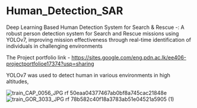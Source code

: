 # Human_Detection_SAR
Deep Learning Based Human Detection System for Search &amp; Rescue  -:  A robust person detection system for Search and Rescue missions using YOLOv7, improving mission effectiveness through real-time identification of individuals in challenging environments

The Project portfolio link - https://sites.google.com/eng.pdn.ac.lk/ee406-projectportfolioe17374?usp=sharing

YOLOv7 was used to detect human in various environments in high altitudes,



![train_CAP_0056_JPG rf 50eaa04377467ab0bf8a745cac21848e](https://github.com/Aveesha-98/Human_Detection_SAR/assets/82050378/5afa9a31-6296-47db-a0bc-20449f9dc3c0)
![train_GOR_3033_JPG rf 78b582c40f18a3783ab51e04521a5905 (1)](https://github.com/Aveesha-98/Human_Detection_SAR/assets/82050378/50a26cca-4c20-45a8-8506-5e2320bd2c50)
